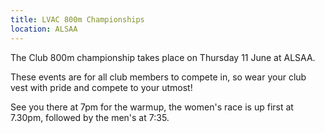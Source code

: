 ```yaml
---
title: LVAC 800m Championships
location: ALSAA
---
```


The Club 800m championship takes place on Thursday 11 June at ALSAA.

These events are for all club members to compete in, so wear your club vest with pride and compete to your utmost!

See you there at 7pm for the warmup, the women's race is up first at 7.30pm, followed by the men's at 7:35.
